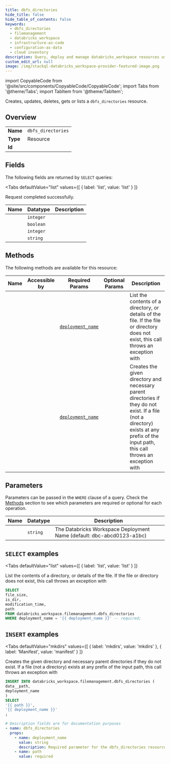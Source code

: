 ```yaml
--- 
title: dbfs_directories
hide_title: false
hide_table_of_contents: false
keywords:
  - dbfs_directories
  - filemanagement
  - databricks_workspace
  - infrastructure-as-code
  - configuration-as-data
  - cloud inventory
description: Query, deploy and manage databricks_workspace resources using SQL
custom_edit_url: null
image: /img/stackql-databricks_workspace-provider-featured-image.png
---
```


import CopyableCode from '@site/src/components/CopyableCode/CopyableCode';
import Tabs from '@theme/Tabs';
import TabItem from '@theme/TabItem';

Creates, updates, deletes, gets or lists a <code>dbfs_directories</code> resource.

## Overview
<table><tbody>
<tr><td><b>Name</b></td><td><code>dbfs_directories</code></td></tr>
<tr><td><b>Type</b></td><td>Resource</td></tr>
<tr><td><b>Id</b></td><td><CopyableCode code="databricks_workspace.filemanagement.dbfs_directories" /></td></tr>
</tbody></table>

## Fields

The following fields are returned by `SELECT` queries:

<Tabs
    defaultValue="list"
    values={[
        { label: 'list', value: 'list' }
    ]}
>
<TabItem value="list">

Request completed successfully.

<table>
<thead>
    <tr>
    <th>Name</th>
    <th>Datatype</th>
    <th>Description</th>
    </tr>
</thead>
<tbody>
<tr>
    <td><CopyableCode code="file_size" /></td>
    <td><code>integer</code></td>
    <td></td>
</tr>
<tr>
    <td><CopyableCode code="is_dir" /></td>
    <td><code>boolean</code></td>
    <td></td>
</tr>
<tr>
    <td><CopyableCode code="modification_time" /></td>
    <td><code>integer</code></td>
    <td></td>
</tr>
<tr>
    <td><CopyableCode code="path" /></td>
    <td><code>string</code></td>
    <td></td>
</tr>
</tbody>
</table>
</TabItem>
</Tabs>

## Methods

The following methods are available for this resource:

<table>
<thead>
    <tr>
    <th>Name</th>
    <th>Accessible by</th>
    <th>Required Params</th>
    <th>Optional Params</th>
    <th>Description</th>
    </tr>
</thead>
<tbody>
<tr>
    <td><a href="#list"><CopyableCode code="list" /></a></td>
    <td><CopyableCode code="select" /></td>
    <td><a href="#parameter-deployment_name"><code>deployment_name</code></a></td>
    <td></td>
    <td>List the contents of a directory, or details of the file. If the file or directory does not exist, this call throws an exception with</td>
</tr>
<tr>
    <td><a href="#mkdirs"><CopyableCode code="mkdirs" /></a></td>
    <td><CopyableCode code="insert" /></td>
    <td><a href="#parameter-deployment_name"><code>deployment_name</code></a></td>
    <td></td>
    <td>Creates the given directory and necessary parent directories if they do not exist. If a file (not a directory) exists at any prefix of the input path, this call throws an exception with</td>
</tr>
</tbody>
</table>

## Parameters

Parameters can be passed in the `WHERE` clause of a query. Check the [Methods](#methods) section to see which parameters are required or optional for each operation.

<table>
<thead>
    <tr>
    <th>Name</th>
    <th>Datatype</th>
    <th>Description</th>
    </tr>
</thead>
<tbody>
<tr id="parameter-deployment_name">
    <td><CopyableCode code="deployment_name" /></td>
    <td><code>string</code></td>
    <td>The Databricks Workspace Deployment Name (default: dbc-abcd0123-a1bc)</td>
</tr>
</tbody>
</table>

## `SELECT` examples

<Tabs
    defaultValue="list"
    values={[
        { label: 'list', value: 'list' }
    ]}
>
<TabItem value="list">

List the contents of a directory, or details of the file. If the file or directory does not exist, this call throws an exception with

```sql
SELECT
file_size,
is_dir,
modification_time,
path
FROM databricks_workspace.filemanagement.dbfs_directories
WHERE deployment_name = '{{ deployment_name }}' -- required;
```
</TabItem>
</Tabs>


## `INSERT` examples

<Tabs
    defaultValue="mkdirs"
    values={[
        { label: 'mkdirs', value: 'mkdirs' },
        { label: 'Manifest', value: 'manifest' }
    ]}
>
<TabItem value="mkdirs">

Creates the given directory and necessary parent directories if they do not exist. If a file (not a directory) exists at any prefix of the input path, this call throws an exception with

```sql
INSERT INTO databricks_workspace.filemanagement.dbfs_directories (
data__path,
deployment_name
)
SELECT 
'{{ path }}',
'{{ deployment_name }}'
;
```
</TabItem>
<TabItem value="manifest">

```yaml
# Description fields are for documentation purposes
- name: dbfs_directories
  props:
    - name: deployment_name
      value: string
      description: Required parameter for the dbfs_directories resource.
    - name: path
      value: required
```
</TabItem>
</Tabs>
